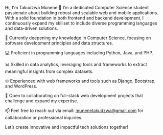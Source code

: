 Hi, I'm Takudzwa Munene 👋
I’m a dedicated Computer Science student passionate about building robust and scalable web and mobile applications. With a solid foundation in both frontend and backend development, I continuously expand my skillset to include diverse programming languages and data-driven solutions.

🌱 Currently deepening my knowledge in Computer Science, focusing on software development principles and data structures.

💻 Proficient in programming languages including Python, Java, and PHP.

📊 Skilled in data analytics, leveraging tools and frameworks to extract meaningful insights from complex datasets.

⚙️ Experienced with web frameworks and tools such as Django, Bootstrap, and WordPress.

🤝 Open to collaborating on full-stack web development projects that challenge and expand my expertise.

📫 Feel free to reach out via email: munenetakudzwa@gmail.com for collaboration or professional inquiries.

Let’s create innovative and impactful tech solutions together!
